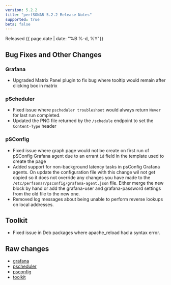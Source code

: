 ```yaml
---
version: 5.2.2
title: "perfSONAR 5.2.2 Release Notes"
supported: true
beta: false
---
```


Released {{ page.date | date: "%B %-d, %Y"}}


Bug Fixes and Other Changes
---------------------


### Grafana
- Upgraded Matrix Panel plugin to fix bug where tooltip would remain after clicking box in matrix

### pScheduler
- Fixed issue where `pscheduler troubleshoot` would always return `Never` for last run completed.
- Updated the PNG file returned by the `/schedule` endpoint to set the `Content-Type` header

### pSConfig
- Fixed issue where graph page would not be create on first run of pSConfig Grafana agent due to an errant `id` field in the template used to create the page
- Added support for non-background latency tasks in psConfig Grafana agents. On update the configuration file with this change wil not get copied so it does not override any changes you have made to the `/etc/perfsonar/psconfig/grafana-agent.json` file. Either merge the new block by hand or add the grafana-user and grafana-password settings from the old file to the new one. 
- Removed log messages about being unable to perform reverse lookups on local addresses. 

## Toolkit
- Fixed issue in Deb packages where apache_reload had a syntax error. 

Raw changes
-----------

-   [grafana](https://github.com/perfsonar/grafana/compare/v5.2.1...v5.2.2)
-   [pscheduler](https://github.com/perfsonar/pscheduler/compare/v5.2.1...v5.2.2)
-   [psconfig](https://github.com/perfsonar/psconfig/compare/v5.2.1...v5.2.2)
-   [toolkit](https://github.com/perfsonar/toolkit/compare/v5.2.1...v5.2.2)
